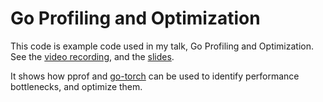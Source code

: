 # Go Profiling and Optimization

This code is example code used in my talk, Go Profiling and Optimization. See the
[video recording](https://youtu.be/N3PWzBeLX2M), and the [slides](https://docs.google.com/presentation/d/1n6bse0JifemG7yve0Bb0ZAC-IWhTQjCNAclblnn2ANY/edit#slide=id.g3a3e2af65_029).

It shows how pprof and [go-torch](https://github.com/uber/go-torch) can be
used to identify performance bottlenecks, and optimize them.
